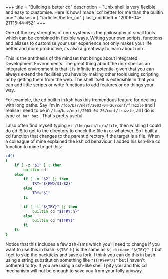 +++
title = "Building a better cd"
description = "Unix shell is very flexible and easy to customise. Here is how I made 'cd' better for me than the builtin one."
aliases = [ "/articles/better_cd" ]
last_modified = "2006-04-21T15:44:45Z"
+++


One of the key strengths of unix systems is the philosophy of small
tools which can be combined in flexible ways. Writing your own scripts,
functions and aliases to customise your user experience not only makes
your life better and more productive, its also a great way to learn
about unix.

This is the antithesis of the mindset that brings about Integrated
Development Environments. The great thing about the unix shell as an
integrated environment is that it is infinite in potential given that
you can always extend the facilities you have by making other tools
using scripting or by getting them from the web. The shell itself is
extensible in that you can add little scripts or write functions to add
features or do things your way.

For example, the cd builtin in ksh has this tremendous feature for
dealing with long paths. Say I'm in
`/foo/bar/nerf/2003-04-26/conf/frazzle` and I realise I need to be in
`/foo/baz/nerf/2003-04-26/conf/frazzle`, all I do is type `cd bar baz` .
That's pretty useful.

I also often find myself typing `vi /the/path/to/a/file`, then wishing I
could do cd !$ to get to the directory to check the file in or
whatever. So I built a cd function that changes to the parent directory
if the target is a file. When a colleague of mine explained the ksh cd
behaviour, I added his ksh-like cd function to mine to get this:

```sh
cd()
{
    if [ -z "$1" ] ; then
        builtin cd
    else
        if [ -n "$2" ]; then
            TRY="${PWD/$1/$2}"
        else
            TRY="$1"
        fi

        if [ -f "${TRY}" ]; then
            builtin cd "${TRY:h}"
        else
            builtin cd "${TRY}"
        fi
    fi
}
```

Notice that this includes a few zsh-isms which you'll need to change if
you want to use this in bash. `${TRY:h}` is the same as `$( dirname
"${TRY}" )` but I get to skip the backticks and save a fork. I think you
can do this in bash using a string substitution something like
`"${TRY##*/}"` but I haven't bothered to try. If you are using a csh-like
shell I pity you and this cd mechanism will not be enough to save you
from your folly anyway.

